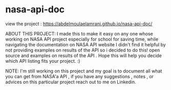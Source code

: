 # nasa-api-doc

view the project : https://abdelmoulaelamrani.github.io/nasa-api-doc/

ABOUT THIS PROJECT: I made this to make it easy on any one whose working on NASA API project especially for school for saving time, while navigating the documentation on NASA API website I didn't find it helpful by not providing examples on results of the API so i decided to do this! open source and examples on results of the API . Hope this will help you decide which API listing fits your project. :)


NOTE: I'm still working on this project and my goal is to document all what you can get from NASA'a API , if you have any suggestions , notes , or advices on this particular project reach out to me on Linkedin.

